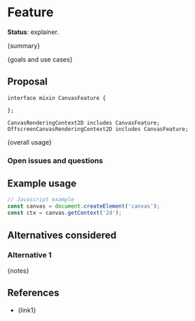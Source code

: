 Feature
=======
**Status**: explainer.

{summary}

{goals and use cases}


Proposal
--------

```webidl
interface mixin CanvasFeature {

};

CanvasRenderingContext2D includes CanvasFeature;
OffscreenCanvasRenderingContext2D includes CanvasFeature;
```

{overall usage}

### Open issues and questions


Example usage
-------------

```js
// Javascript example
const canvas = document.createElement('canvas');
const ctx = canvas.getContext('2d');

```

Alternatives considered
-----------------------

### Alternative 1

{notes}


References
----------

- {link1}
